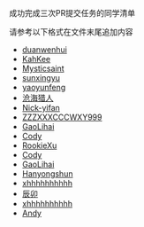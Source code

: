 ﻿成功完成三次PR提交任务的同学清单

请参考以下格式在文件末尾追加内容

* [duanwenhui](users/duanwenhuiIMAU.md)
* [KahKee](users/KahKee.md)
* [Mysticsaint](users/Mysticsaint.md)
* [sunxingyu](users/1004701224.md)
* [yaoyunfeng](users/15648933053.md)
* [沧海猎人](users/zhangqixun.md)
* [Nick-yifan](users/Nick-yifan.md)
* [ZZZXXXCCCWXY999](users/ZZZXXXCCCWXY999.md)
* [GaoLihai](lihai.md)
* [Cody](Cody.md)
* [RookieXu](users/xh1315099.md)
* [Cody](users/Relyonyou.md)
* [GaoLihai](users/GAOSILIHAI.md)
* [Hanyongshun](users/hys4248.md)
* [xhhhhhhhhhh](xh.md)
* [辰卯](users/5234asdfghjk.md)
* [xhhhhhhhhhh](users/xhhhhhhhhhh.md)
* [Andy](users/Andy-Lau-boy.md)

